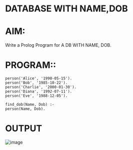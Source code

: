 # DATABASE WITH NAME,DOB
# AIM:
 Write a Prolog Program for A DB WITH NAME, DOB. 
# PROGRAM::

    person('Alice', '1990-05-15').
    person('Bob', '1985-10-22').
    person('Charlie', '2000-01-30').
    person('Diana', '1992-07-11').
    person('Eve', '1988-12-05').

    find_dob(Name, Dob) :-
    person(Name, Dob).

# OUTPUT

![image](https://github.com/user-attachments/assets/f3510c00-0aee-4e7c-a374-1213b3275eeb)
